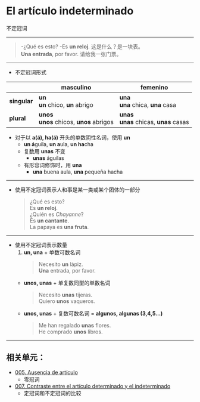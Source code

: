 # El artículo indeterminado
不定冠词

-----

> -¿Qué es esto? -Es **un reloj**. 这是什么？是一块表。
> <br>
> **Una entrada**, por favor. 请给我一张门票。

----

* 不定冠词形式

||masculino|femenino|
|--- | --- | ---|
|**singular** | **un** <br> **un** chico, **un** abrigo | **una** <br> **una** chica, **una** casa|
|**plural** | **unos** <br> **unos** chicos, **unos** abrigos | **unas**　<br> **unas** chicas, **unas** casas|

* 对于以 **a(á), ha(á)** 开头的单数阴性名词，使用 **un**
  * **un á**guila, **un a**ula, **un ha**cha
  * 复数用 **unas** 不变
    * **unas** águilas
  * 有形容词修饰时，用 **una**
    * **una** buena aula, **una** pequeña hacha

----

* 使用不定冠词表示人和事是某一类或某个团体的一部分
  > ¿Qué es esto? <br>
  > Es **un reloj**. <br>
  > ¿Quién es _Chayanne_? <br>
  > Es **un cantante**. <br>
  > La papaya es **una fruta**.  

----

* 使用不定冠词表示数量
  1. **un, una** + 单数可数名词
     > Necesito **un** lápiz. <br>
     > **Una** entrada, por favor.
  * **unos, unas** + 单复数同型的单数名词
    > Necesito **unas** tijeras. <br>
    > Quiero **unos** vaqueros.
  * **unos, unas** + 复数可数名词 = **algunos, algunas (3,4,5...)**
    > Me han regalado **unas** flores. <br>
    > He comprado **unos** libros.

-----

## 相关单元：

- [005. Ausencia de artículo](005-un-coche-coche.md)
  - 零冠词
- [007. Contraste entre el artículo determinado y el indeterminado](007-un-perro-el-perro.md)
  - 定冠词和不定冠词的比较
